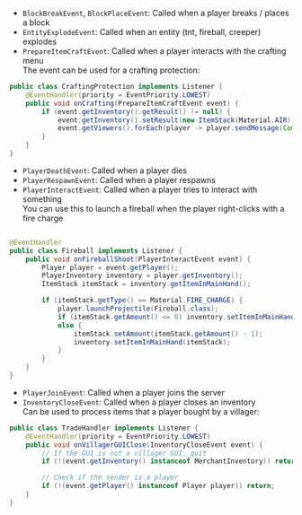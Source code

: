 - `BlockBreakEvent`, `BlockPlaceEvent`: Called when a player breaks / places a block
- `EntityExplodeEvent`: Called when an entity (tnt, fireball, creeper) explodes
- `PrepareItemCraftEvent`: Called when a player interacts with the crafting menu<br>
  The event can be used for a crafting protection:

```java
public class CraftingProtection implements Listener {
    @EventHandler(priority = EventPriority.LOWEST)
    public void onCrafting(PrepareItemCraftEvent event) {
        if (event.getInventory().getResult() != null) {
            event.getInventory().setResult(new ItemStack(Material.AIR));
            event.getViewers().forEach(player -> player.sendMessage(Component.text("You're not allowed to craft any items!").color(NamedTextColor.RED)));
        }
    }
} 
```

- `PlayerDeathEvent`: Called when a player dies
- `PlayerRespawnEvent`: Called when a player respawns
- `PlayerInteractEvent`: Called when a player tries to interact with something<br>
  You can use this to launch a fireball when the player right-clicks with a fire charge

```java

@EventHandler
public class Fireball implements Listener {
    public void onFireballShoot(PlayerInteractEvent event) {
        Player player = event.getPlayer();
        PlayerInventory inventory = player.getInventory();
        ItemStack itemStack = inventory.getItemInMainHand();

        if (itemStack.getType() == Material.FIRE_CHARGE) {
            player.launchProjectile(Fireball.class);
            if (itemStack.getAmount() <= 0) inventory.setItemInMainHand(null);
            else {
                itemStack.setAmount(itemStack.getAmount() - 1);
                inventory.setItemInMainHand(itemStack);
            }
        }
    }
}
```

- `PlayerJoinEvent`: Called when a player joins the server
- `InventoryCloseEvent`: Called when a player closes an inventory<br>
  Can be used to process items that a player bought by a villager:

```java
public class TradeHandler implements Listener {
    @EventHandler(priority = EventPriority.LOWEST)
    public void onVillagerGUIClose(InventoryCloseEvent event) {
        // If the GUI is not a villager GUI, quit
        if (!(event.getInventory() instanceof MerchantInventory)) return;

        // Check if the sender is a player
        if (!(event.getPlayer() instanceof Player player)) return;
    }
}
```
